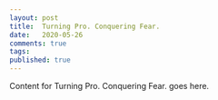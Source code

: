```yaml
---
layout: post
title:  Turning Pro. Conquering Fear.
date:   2020-05-26
comments: true
tags: 
published: true
---
```

 
Content for Turning Pro. Conquering Fear. goes here.
 
